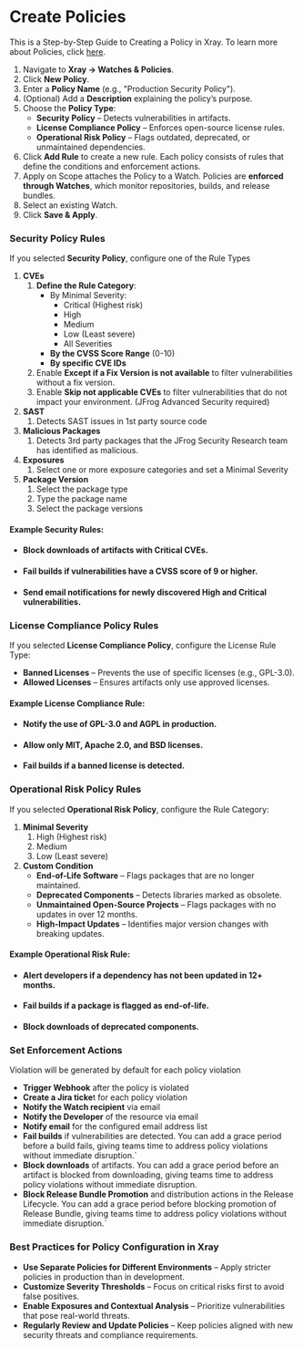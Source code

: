 # Create Policies

This is a Step-by-Step Guide to Creating a Policy in Xray. To learn more about Policies, click [here](../features-and-capabilities/sdlc-policy-mangement/).

1. Navigate to **Xray → Watches & Policies**.
2. Click **New Policy**.
3. Enter a **Policy Name** (e.g., "Production Security Policy").
4. (Optional) Add a **Description** explaining the policy’s purpose.
5. Choose the **Policy Type**:
   * **Security Policy** – Detects vulnerabilities in artifacts.
   * **License Compliance Policy** – Enforces open-source license rules.
   * **Operational Risk Policy** – Flags outdated, deprecated, or unmaintained dependencies.&#x20;
6. Click **Add Rule** to create a new rule. Each policy consists of rules that define the conditions and enforcement actions.
7. Apply on Scope attaches the Policy to a Watch. Policies are **enforced through Watches**, which monitor repositories, builds, and release bundles.
8. Select an existing Watch.
9. Click **Save & Apply**.

### **Security Policy Rules**

If you selected **Security Policy**, configure one of the Rule Types

1. **CVEs**
   1. **Define the Rule Category**:
      * By Minimal Severity:
        * Critical (Highest risk)
        * High
        * Medium
        * Low (Least severe)
        * All Severities
      * **By the CVSS Score Range** (0-10)
      * **By specific CVE IDs**
   2. Enable **Except if a Fix Version is not available** to filter vulnerabilities without a fix version.
   3. Enable **Skip not applicable CVEs** to filter vulnerabilities that do not impact your environment. (JFrog Advanced Security required)
2. **SAST**
   1. Detects SAST issues in 1st party source code
3. **Malicious Packages**
   1. Detects 3rd party packages that the JFrog Security Research team has identified as malicious.
4. **Exposures**
   1. &#x20;Select one or more exposure categories and set a Minimal Severity
5. **Package Version**
   1. Select the package type
   2. Type the package name
   3. Select the package versions&#x20;

#### **Example Security Rules:**

* #### Block downloads of artifacts with Critical CVEs.
* #### Fail builds if vulnerabilities have a CVSS score of 9 or higher.
* #### Send email notifications for newly discovered High and Critical vulnerabilities.

### **License Compliance Policy Rules**

If you selected **License Compliance Policy**, configure the License Rule Type:

* **Banned Licenses** – Prevents the use of specific licenses (e.g., GPL-3.0).
* **Allowed Licenses** – Ensures artifacts only use approved licenses.

#### **Example License Compliance Rule:**

* #### Notify the use of GPL-3.0 and AGPL in production.
* #### Allow only MIT, Apache 2.0, and BSD licenses.
* #### Fail builds if a banned license is detected.

### **Operational Risk Policy Rules**&#x20;

If you selected **Operational Risk Policy**, configure the Rule Category:

1. **Minimal Severity**
   1. High (Highest risk)
   2. Medium
   3. Low (Least severe)
2. **Custom Condition**
   * **End-of-Life Software** – Flags packages that are no longer maintained.
   * **Deprecated Components** – Detects libraries marked as obsolete.
   * **Unmaintained Open-Source Projects** – Flags packages with no updates in over 12 months.
   * **High-Impact Updates** – Identifies major version changes with breaking updates.

#### **Example Operational Risk Rule:**

* #### Alert developers if a dependency has not been updated in 12+ months.
* #### Fail builds if a package is flagged as end-of-life.
* #### Block downloads of deprecated components.

### Set Enforcement Actions

Violation will be generated by default for each policy violation

* **Trigger Webhook** after the policy is violated
* **Create a Jira ticke**t for each policy violation
* **Notify the Watch recipient** via email
* **Notify the Developer** of the resource via email
* **Notify email** for the configured email address list
* **Fail builds** if vulnerabilities are detected. You can add a grace period before a build fails, giving teams time to address policy violations without immediate disruption.\`
* **Block downloads** of artifacts. You can add a grace period before an artifact is blocked from downloading, giving teams time to address policy violations without immediate disruption.
* **Block Release Bundle Promotion** and distribution actions in the Release Lifecycle. You can add a grace period before blocking promotion of Release Bundle, giving teams time to address policy violations without immediate disruption.\`

### **Best Practices for Policy Configuration in Xray**

* **Use Separate Policies for Different Environments** – Apply stricter policies in production than in development.
* **Customize Severity Thresholds** – Focus on critical risks first to avoid false positives.
* **Enable Exposures and Contextual Analysis** – Prioritize vulnerabilities that pose real-world threats.
* **Regularly Review and Update Policies** – Keep policies aligned with new security threats and compliance requirements.

